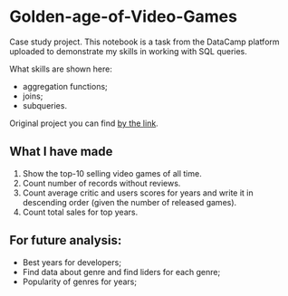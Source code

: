# Golden-age-of-Video-Games

Case study project.
This notebook is a task from the DataCamp platform uploaded to demonstrate my skills in working with SQL queries.

What skills are shown here:
- aggregation functions;
- joins;
- subqueries.

Original project you can find [by the link](https://app.datacamp.com/learn/projects/1413).

## What I have made
1. Show the top-10 selling video games of all time.
2. Count number of records without reviews. 
3. Count average critic and users scores for years and write it in descending order (given the number of released games).
4. Count total sales for top years. 

## For future analysis: 
- Best years for developers;
- Find data about genre and find liders for each genre;
- Popularity of genres for years;
